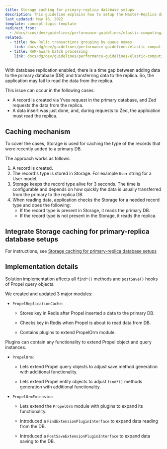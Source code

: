 ```yaml
---
title: Storage caching for primary-replica database setups
description: This guideline explains how to setup the Master-Replica database connection.
last_updated: May 16, 2022
template: concept-topic-template
redirect_from:
  - /docs/scos/dev/guidelines/performance-guidelines/elastic-computing/storage-caching-for-primary-replica-db-setups.html
related:
  - title: New Relic transactions grouping by queue names
    link: docs/dg/dev/guidelines/performance-guidelines/elastic-computing/new-relic-transaction-grouping-by-queue-names.html
  - title: RAM-aware batch processing
    link: docs/dg/dev/guidelines/performance-guidelines/elastic-computing/ram-aware-batch-processing.html
---
```


With database replication enabled, there is a time gap between adding data to the primary database (DB) and transferring data to the replica. So, the application may fail to read the data from the replica.

This issue can occur in the following cases:
- A record is created via Yves request in the primary database, and Zed requests the data from the replica.
- A data insert was just done, and, during requests to Zed, the application must read the  replica.

## Caching mechanism

To cover the cases, Storage is used for caching the type of the records that were recently added to a primary DB.

The approach works as follows:
1. A record is created.
2. The record's type is stored in Storage. For example `User` string for a User model.
3. Storage keeps the record type alive for 3 seconds. The time is configurable and depends on how quickly the data is usually transferred from the primary to the replica DB.
4. When reading data, application checks the Storage for a needed record type and does the following:
    - If the record type is present in Storage, it reads the primary DB.
    - If the record type is not present in the Storage, it reads the replica.

## Integrate Storage caching for primary-replica database setups

For instructions, see [Storage caching for primary-replica database setups](/docs/dg/dev/integrate-and-configure/integrate-elastic-computing.html#integrate-storage-caching-for-primary-replica-database-setups)

## Implementation details

Solution implementation affects all `find*()` methods and `postSave()` hooks of Propel query objects.

We created and updated 3 major modules:

- `PropelReplicationCache`:

  - Stores key in Redis after Propel inserted a data to the primary DB.

  - Checks key in Redis when Propel is about to read data from DB.

  - Contains plugins to extend PropelOrm module.

Plugins can contain any functionality to extend Propel object and query instances.

- `PropelOrm`:

  - Lets extend Propel query objects to adjust save method generation with additional functionality.

  - Lets extend Propel entity objects to adjust `find*()` methods generation with additional functionality.

- `PropelOrmExtension`

  - Lets extend the `PropelOrm` module with plugins to expand its functionality.

  - Introduced a `FindExtensionPluginInterface` to expand data reading from the DB.

  - Introduced a `PostSaveExtensionPluginInterface` to expand data saving to the DB.
